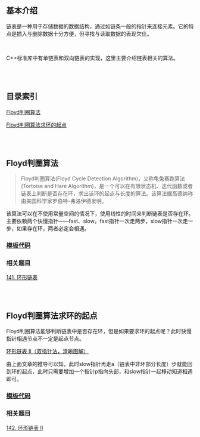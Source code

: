 ## 基本介绍

链表是一种用于存储数据的数据结构，通过如链条一般的指针来连接元素。它的特点是插入与删除数据十分方便，但寻找与读取数据的表现欠佳。

<br/>

C++标准库中有单链表和双向链表的实现，这里主要介绍链表相关的算法。

<br/>
<br/>

## 目录索引

[Floyd判圈算法](#Floyd判圈算法)

[Floyd判圈算法求环的起点](#Floyd判圈算法求环的起点)

<br/>
<br/>

<div id="Floyd判圈算法">

## Floyd判圈算法

<div>

> Floyd判圈算法(Floyd Cycle Detection Algorithm)，又称龟兔赛跑算法(Tortoise and Hare Algorithm)，是一个可以在有限状态机、迭代函数或者链表上判断是否存在环，求出该环的起点与长度的算法。该算法据高德纳称由美国科学家罗伯特-弗洛伊德发明。

该算法可以在不使用常量空间的情况下，使用线性的时间来判断链表是否存在环。主要依赖两个快慢指针——fast、slow。fast指针一次走两步，slow指针一次走一步，如果存在环，两者必定会相遇。

### [模板代码](./Floyd_Cycle_Detection.cpp)

### 相关题目

[141. 环形链表](https://leetcode.cn/problems/linked-list-cycle/)

<br/>
<br/>

<div id="Floyd判圈算法求环的起点">

## Floyd判圈算法求环的起点

<div>

Floyd判圈算法能够判断链表中是否存在环，但是如果要求环的起点呢？此时快慢指针相遇节点不一定是起点节点。

[环形链表 II（双指针法，清晰图解）](https://leetcode.cn/problems/linked-list-cycle-ii/solutions/12616/linked-list-cycle-ii-kuai-man-zhi-zhen-shuang-zhi-/)

由上面文章的推导可以知，此时slow指针再走a（链表中非环部分长度）步就能回到环的起点，此时只需要增加一个指针p指向头部，和slow指针一起移动知道相遇即可。

### [模板代码](./Floyd_Cycle_Detection_Find_Beginning.cpp)

### 相关题目

[142. 环形链表 II](https://leetcode.cn/problems/linked-list-cycle-ii/)





